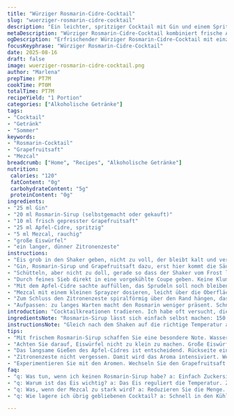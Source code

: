 ```yaml
---
title: "Würziger Rosmarin-Cidre-Cocktail"
slug: "wuerziger-rosmarin-cidre-cocktail"
description: "Ein leichter, spritziger Cocktail mit Gin und einem Spritzer Rosmarin-Sirup statt Chartreuse. Ersetzt den Zitronensaft teilweise durch Grapefruitsaft für eine herbe Frische. Verfeinert mit prickelndem Apfel-Cidre statt klassischem Apfelwein. Ein Hauch rauchiger Mezcal am Ende, dieser gibt Tiefe und Kadenz. Dazu ein langer, dünner Zitronenzeste als Garnitur, die Aroma langsam abgibt während des Trinkens. Cooling mit groben Eiswürfeln, nicht klein zerstoßen, damit die Balance erhalten bleibt."
metaDescription: "Würziger Rosmarin-Cidre-Cocktail kombiniert frische Aromen. Ein spritziger Drink. Ideal für besondere Anlässe und Erfrischung."
ogDescription: "Erfrischender Würziger Rosmarin-Cidre-Cocktail mit einzigartigen Aromen. Perfekt um den Tag zu feiern oder einfach zu entspannen."
focusKeyphrase: "Würziger Rosmarin-Cidre-Cocktail"
date: 2025-08-16
draft: false
image: wuerziger-rosmarin-cidre-cocktail.png
author: "Marlena"
prepTime: PT7M
cookTime: PT0M
totalTime: PT7M
recipeYield: "1 Portion"
categories: ["Alkoholische Getränke"]
tags:
- "Cocktail"
- "Getränk"
- "Sommer"
keywords:
- "Rosmarin-Cocktail"
- "Grapefruitsaft"
- "Mezcal"
breadcrumb: ["Home", "Recipes", "Alkoholische Getränke"]
nutrition: 
 calories: "120"
 fatContent: "0g"
 carbohydrateContent: "5g"
 proteinContent: "0g"
ingredients:
- "25 ml Gin"
- "20 ml Rosmarin-Sirup (selbstgemacht oder gekauft)"
- "10 ml frisch gepresster Grapefruitsaft"
- "25 ml Apfel-Cidre, spritzig"
- "5 ml Mezcal, rauchig"
- "große Eiswürfel"
- "ein langer, dünner Zitronenzeste"
instructions:
- "Eis grob in den Shaker geben, nicht zu voll, der bleibt kalt und verdünnt nicht zu stark."
- "Gin, Rosmarin-Sirup und Grapefruitsaft dazu, erst hier kommt die Säure und Süße in ein spannendes Verhältnis."
- "Schütteln, aber nicht zu doll, gerade so dass der Shaker vom Frost leicht anlaufen beginnt. Gefühl wichtiger als Zeit, locker 15 Sekunden."
- "Durch feines Sieb direkt in eine vorgekühlte Coupe geben. Keine Klumpen Eis mitnehmen, sonst kippelt der Drink zu schnell."
- "Mit dem Apfel-Cidre sachte auffüllen, das Sprudeln soll noch bleiben, kein Aufkochen – also langsam gießen."
- "Mezcal mit einem kleinen Sprayzer dosieren, leicht über die Oberfläche verteilen. Sparsam, sonst nimmt er zu viel Platz ein."
- "Zum Schluss den Zitronenzeste spiralförmig über den Rand hängen, das ätherische Öl sorgt für mehr Tiefe beim Trinken."
- "Aufpassen: zu langes Warten macht den Rosmarin weniger präsent. Schnell servieren, bevor die Kohlensäure weg ist."
introduction: "Cocktailkreationen tradieren. Ich habe oft versucht, die klassische Mischung mit Chartreuse und Zitronensaft aufzubrechen, weil mir persönlich die Süße manchmal zu dominant war und die Aromen oft kaum rauskamen. Neben dem üblichen Gin hatte ich paar Mal experimentiert mit Rosmarin-Sirup, der bringt nicht nur Kräutrigkeit sondern auch eine gewisse Wärme. Grapefruitsaft habe ich statt Zitrone benutzt, weil die Bitternoten eine schöne Balance schaffen, macht den Cocktail komplexer und weniger süßlich. Spritziger Apfel-Cidre anstelle von stillem Apfelwein sorgt für Sackgassen von Frische und Lebensfreude im Glas. Rauchig im Hintergrund, nicht vorrangig, nutze ich Mezcal, der hat mehr Charakter als ein leichter Whisky. Zwischenzeitlich merkte ich: Große Eiswürfel sind Pflicht, je kleiner, desto mehr Wasser, das verwässert den Drink und verwischt die Kräuteraromen. Wichtig ist die Reihenfolge und Dosierung, damit der Cocktail nicht zu zerhackt wirkt, sondern geschmeidig bleibt. Ich meide Sprudel, die zu aggressiv sind — die sanfte Perlage macht das Erlebnis, wobei man schnell servieren muss, sonst ist es zerfallen. "
ingredientsNote: "Rosmarin-Sirup lässt sich einfach selbst machen: 150 ml Wasser, 150 g Zucker aufkochen mit einem Bund frischem Rosmarin. 10–15 Minuten ziehen lassen, abkühlen und absieben. Passt perfekt, wenn kein Chartreuse da oder gewünscht. Gin unbedingt kalt stellen, sonst läuft die Temperatur aus dem Ruder und verflacht die Frische. Grapefruitsaft je nach Säuregrad und Reife, am besten frisch gepresst, um bittere Noten zu regulieren. Apfel-Cidre muss spritzig sein, sonst fehlen Aroma und Säure; kalte Lagerung ist ein Muss. Mezcal kann man durch rauchigen Whisky ersetzen, wenn man eher in Richtung Whisky tendiert. Eiswürfel groß verwenden, kleiner Crushed-Eis kühlt zu schnell, verdünnt und verwässert den Gin. Zitronenzeste sollte frisch, nicht getrocknet sein. Am besten ein scharfes Messer oder Zestenreißer benutzen, um die ätherischen Öle nicht zu beschädigen. All diese Komponenten sorgen für den Unterschied zwischen fad und spannend."
instructionsNote: "Gleich nach dem Shaken auf die richtige Temperatur achten, der Shaker darf sich kühl und leicht beschlagen anfühlen, nicht klatschfeucht. Das Signal, dass die Mischung gut gekühlt ist, aber nicht zu lange gelagert. Das langsame Gießen des Apfel-Cidres ist entscheidend, direktes Einschenken verwirbelt die Perlage unnötig – ich nutze gerne die Rückseite eines Löffels an der Glaswand für sanfte Befüllung. Das Sprühen von Mezcal braucht Geduld, nicht zu viel, sonst dominiert er den Drink und macht ihn schwer. Die Zeste über dem Glas leicht quetschen, um die Öle zu aktivieren, bevor sie am Glasrand hängt. Cool bleiben – zu langes Vorbereiten oder Aufbewahren macht viele Kräuternoten schal, im Glas verändert sich das Aroma schnell. Kippelt das Glas oder zu viel Wasser im Drink, kontrolliere die Kühlung der Eiswürfel oder die Abstimmung der Zutatenmengen. Experimentieren mit der Balance mache ich gern, je nach Jahreszeit variiert der Geschmack des Grapefruit- oder Apfel-Cidres – habe immer Alternativen parat."
tips:
- "Mit frischem Rosmarin-Sirup schaffen Sie eine besondere Note. Wasser und Zucker aufkochen, frischen Rosmarin für 10 bis 15 Minuten ziehen lassen. Gut absieben. Die Balance zwischen Süße und Kräutern ist der Schlüssel. Kühl lagern für besten Geschmack."
- "Achten Sie darauf, Eiswürfel nicht zu klein zu machen. Große Eiswürfel halten den Drink länger kühl ohne ihn zu verwässern. Kleinere Eisstücke bringen unerwünschte Verdünnung. Gut für die gewünschte Aromenvielfalt."
- "Das langsame Gießen des Apfel-Cidres ist entscheidend. Rückseite eines Löffels verwenden. Ruhig und vorsichtig. Vermeiden Sie das Sprudeln. Geistige Perlage bleibt so erhalten."
- "Zitronenzeste nicht vergessen. Damit wird das Aroma intensiviert. Wenn Sie die Zeste über dem Glas quetschen, entfalten sich die ätherischen Öle. Frisch ist wichtig, getrocknete Zesten bringen nicht das gleiche Gefühl."
- "Experimentieren Sie mit den Aromen. Wechseln Sie den Grapefruitsaft je nach Reife. Auch Apfel-Cidre variiert im Geschmack. Diese Wechselwirkungen bringen Abwechslung in den Drink. Kreieren Sie Ihren Liebling."
faq:
- "q: Was tun, wenn ich keinen Rosmarin-Sirup habe? a: Einfach Zuckersirup nutzen. Aber frische Kräuter dazugeben. Auch Rosmarinzweige direkt im Drink sind möglich. So bleibt ein Hauch des Aromas erhalten."
- "q: Warum ist das Eis wichtig? a: Das Eis reguliert die Temperatur. Zu viel Wasser in den Drink macht ihn schwach. Festes Eis hält länger und gibt weniger Abwasser. Achten Sie sowohl auf die Größe als auch auf die Menge."
- "q: Was, wenn der Mezcal zu stark wird? a: Reduzieren Sie die Menge. Ein kleiner Sprühstoß reicht oft aus. Oder ersetzen Sie Mezcal durch einen milden Whisky. Achten Sie darauf, weniger dominante Spirituosen zu wählen."
- "q: Wie lagere ich übrig gebliebenen Cocktail? a: Schnell in den Kühlschrank. Ideal in einer Flasche ohne Luft, sodass die Aromen erhalten bleiben. Abdecken ist wichtig. Trinkbarkeit kann variieren. Prüfen Sie auch den Geschmack vor dem Servieren."

---
```

